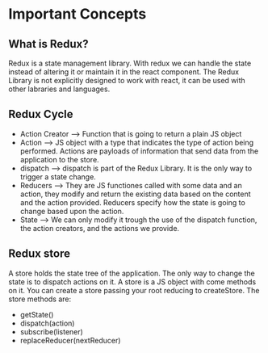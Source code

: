 # Important Concepts

## What is Redux?
Redux is a state management library. With redux we can handle the state instead of altering it or maintain it in the react component. The Redux Library is not explicitly designed to work with react, it can be used with other labraries and languages.

## Redux Cycle
* Action Creator --> Function that is going to return a plain JS object
* Action --> JS object with a type that indicates the type of action being performed. Actions are payloads of information that send data from the application to the store.
* dispatch --> dispatch is part of the Redux Library. It is the only way to trigger a state change.
* Reducers --> They are JS functiones called with some data and an action, they modify and return the existing data based on the content and the action provided. Reducers specify how the state is going to change based upon the action.
* State --> We can only modify it trough the use of the dispatch function, the action creators, and the actions we provide.

## Redux store
A store holds the state tree of the application. The only way to change the state is to dispatch actions on it.
A store is a JS object with come methods on it. You can create a store passing your root reducing to createStore.
The store methods are:
* getState()
* dispatch(action)
* subscribe(listener)
* replaceReducer(nextReducer) 

